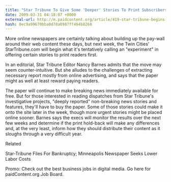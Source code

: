 ```yaml
---
title: "Star Tribune To Give Some 'Deeper' Stories To Print Subscribers Exclusively"
date: 2009-03-31 04:18:07 +0000
external-url: http://m.paidcontent.org/article/419-star-tribune-begins-holding-back-free-online-news-stories-next-week/
hash: 0ec9a99670bba0d78a0987ff464b8268
---
```


More online newspapers are certainly talking about building up the pay-wall around their web content these days, but next week, the Twin Cities' StarTribune.com will begin what it's tentatively calling an "experiment" in offering certain stories to print readers first. 


In an editorial, Star Tribune Editor Nancy Barnes admits that the move may seem counter-intuitive. But she alludes to the challenges of extracting necessary report mostly from online advertising, and says that the paper might as well at least reward paying readers. 


The paper will continue to make breaking news immediately available for free. But for those interested in reading dispatches from Star Tribune's investigative projects, "deeply reported" non-breaking news stories and features, they'll have to buy the paper. Some of those stories could make it onto the site later in the week, though more urgent stories might be placed online sooner. Barnes says the execs will monitor the results over the next few weeks and determine if the print hold-back will make any differences and, at the very least, inform how they should distribute their content as it sloughs through a very difficult year.


Related


Star-Tribune Files For Bankruptcy; Minneapolis Newspaper Seeks Lower Labor Costs


Promo:
Check out the best business jobs in digital media. Go here for paidContent.org Job Board.
    

